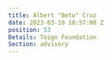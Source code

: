 ```yaml
---
title: Albert "Beto" Cruz
date: 2023-03-10 18:57:00 Z
position: 53
Details: Toigo Foundation
Section: advisory
---
```


